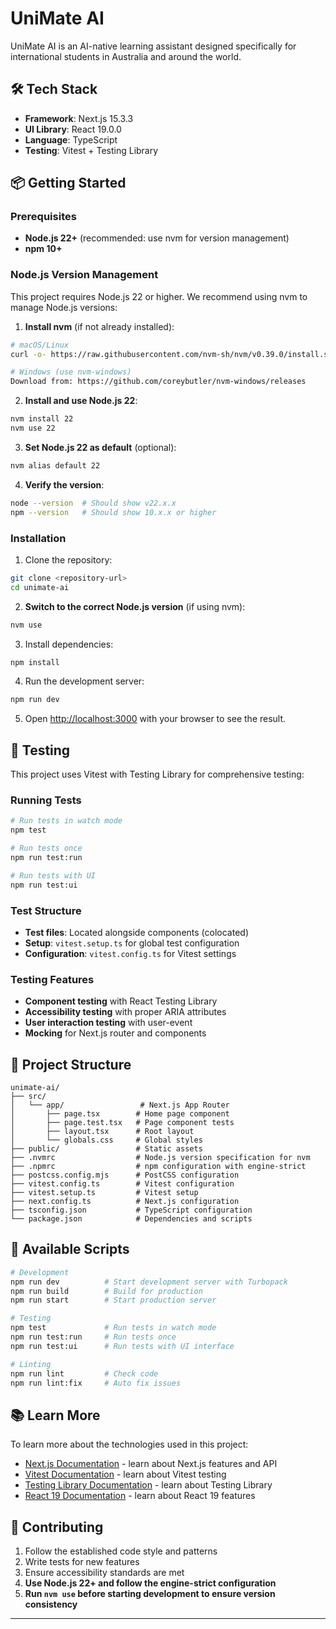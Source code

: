 # UniMate AI

UniMate AI is an AI-native learning assistant designed specifically for international students in Australia and around the world.

## 🛠️ Tech Stack

- **Framework**: Next.js 15.3.3
- **UI Library**: React 19.0.0
- **Language**: TypeScript
- **Testing**: Vitest + Testing Library

## 📦 Getting Started

### Prerequisites

- **Node.js 22+** (recommended: use nvm for version management)
- **npm 10+**

### Node.js Version Management

This project requires Node.js 22 or higher. We recommend using nvm to manage Node.js versions:

1. **Install nvm** (if not already installed):

```bash
# macOS/Linux
curl -o- https://raw.githubusercontent.com/nvm-sh/nvm/v0.39.0/install.sh | bash

# Windows (use nvm-windows)
Download from: https://github.com/coreybutler/nvm-windows/releases
```

2. **Install and use Node.js 22**:

```bash
nvm install 22
nvm use 22
```

3. **Set Node.js 22 as default** (optional):

```bash
nvm alias default 22
```

4. **Verify the version**:

```bash
node --version  # Should show v22.x.x
npm --version   # Should show 10.x.x or higher
```

### Installation

1. Clone the repository:

```bash
git clone <repository-url>
cd unimate-ai
```

2. **Switch to the correct Node.js version** (if using nvm):

```bash
nvm use
```

3. Install dependencies:

```bash
npm install
```

4. Run the development server:

```bash
npm run dev
```

5. Open [http://localhost:3000](http://localhost:3000) with your browser to see the result.

## 🧪 Testing

This project uses Vitest with Testing Library for comprehensive testing:

### Running Tests

```bash
# Run tests in watch mode
npm test

# Run tests once
npm run test:run

# Run tests with UI
npm run test:ui
```

### Test Structure

- **Test files**: Located alongside components (colocated)
- **Setup**: `vitest.setup.ts` for global test configuration
- **Configuration**: `vitest.config.ts` for Vitest settings

### Testing Features

- **Component testing** with React Testing Library
- **Accessibility testing** with proper ARIA attributes
- **User interaction testing** with user-event
- **Mocking** for Next.js router and components

## 📁 Project Structure

```
unimate-ai/
├── src/
│   └── app/                 # Next.js App Router
│       ├── page.tsx        # Home page component
│       ├── page.test.tsx   # Page component tests
│       ├── layout.tsx      # Root layout
│       └── globals.css     # Global styles
├── public/                 # Static assets
├── .nvmrc                  # Node.js version specification for nvm
├── .npmrc                  # npm configuration with engine-strict
├── postcss.config.mjs      # PostCSS configuration
├── vitest.config.ts        # Vitest configuration
├── vitest.setup.ts         # Vitest setup
├── next.config.ts          # Next.js configuration
├── tsconfig.json           # TypeScript configuration
└── package.json            # Dependencies and scripts
```

## 🎯 Available Scripts

```bash
# Development
npm run dev          # Start development server with Turbopack
npm run build        # Build for production
npm run start        # Start production server

# Testing
npm test             # Run tests in watch mode
npm run test:run     # Run tests once
npm run test:ui      # Run tests with UI interface

# Linting
npm run lint         # Check code
npm run lint:fix     # Auto fix issues

```

## 📚 Learn More

To learn more about the technologies used in this project:

- [Next.js Documentation](https://nextjs.org/docs) - learn about Next.js features and API
- [Vitest Documentation](https://vitest.dev/) - learn about Vitest testing
- [Testing Library Documentation](https://testing-library.com/) - learn about Testing Library
- [React 19 Documentation](https://react.dev/) - learn about React 19 features

## 🤝 Contributing

1. Follow the established code style and patterns
2. Write tests for new features
3. Ensure accessibility standards are met
4. **Use Node.js 22+ and follow the engine-strict configuration**
5. **Run `nvm use` before starting development to ensure version consistency**

---
